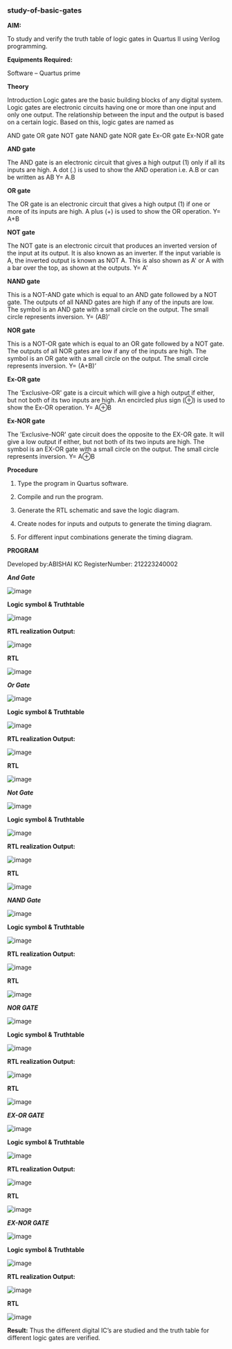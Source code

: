 ### study-of-basic-gates

**AIM:** 

To study and verify the truth table of logic gates in Quartus II using Verilog programming.

**Equipments Required:**

Software – Quartus prime 

**Theory**

Introduction Logic gates are the basic building blocks of any digital system. Logic gates are electronic circuits having one or more than one input and only one output. The relationship between the input and the output is based on a certain logic. Based on this, logic gates are named as

AND gate OR gate NOT gate NAND gate NOR gate Ex-OR gate Ex-NOR gate

**AND gate**

The AND gate is an electronic circuit that gives a high output (1) only if all its inputs are high. A dot (.) is used to show the AND operation i.e. A.B or can be written as AB
Y= A.B

**OR gate** 

The OR gate is an electronic circuit that gives a high output (1) if one or more of its inputs are high. A plus (+) is used to show the OR operation.
Y= A+B

**NOT gate**

The NOT gate is an electronic circuit that produces an inverted version of the input at its output. It is also known as an inverter. If the input variable is A, the inverted output is known as NOT A. This is also shown as A' or A with a bar over the top, as shown at the outputs.
Y= A'

**NAND gate**

This is a NOT-AND gate which is equal to an AND gate followed by a NOT gate. The outputs of all NAND gates are high if any of the inputs are low. The symbol is an AND gate with a small circle on the output. The small circle represents inversion.
Y= (AB)’

**NOR gate**

This is a NOT-OR gate which is equal to an OR gate followed by a NOT gate. The outputs of all NOR gates are low if any of the inputs are high. The symbol is an OR gate with a small circle on the output. The small circle represents inversion.
Y= (A+B)’

**Ex-OR gate**

The 'Exclusive-OR' gate is a circuit which will give a high output if either, but not both of its two inputs are high. An encircled plus sign (⊕) is used to show the Ex-OR operation.
Y= A⊕B

**Ex-NOR gate**

The 'Exclusive-NOR' gate circuit does the opposite to the EX-OR gate. It will give a low output if either, but not both of its two inputs are high. The symbol is an EX-OR gate with a small circle on the output. The small circle represents inversion.
Y= A⊕B

**Procedure** 

1.	Type the program in Quartus software.

2.	Compile and run the program.

3.	Generate the RTL schematic and save the logic diagram.

4.	Create nodes for inputs and outputs to generate the timing diagram.

5.	For different input combinations generate the timing diagram.


**PROGRAM**

 Developed by:ABISHAI KC RegisterNumber: 212223240002
 
 ***And Gate***
 
 ![image](https://github.com/Abishai95141/study-of-basic-gates/assets/139335314/20ea9eaa-bd4f-4377-9983-39448af90e87)
 
**Logic symbol & Truthtable**

![image](https://github.com/Abishai95141/study-of-basic-gates/assets/139335314/25a88e3d-2ffd-47ca-bb39-af224af9060e)


**RTL realization Output:** 

![image](https://github.com/Abishai95141/study-of-basic-gates/assets/139335314/a1b4406c-c4b6-4c0b-8b7a-b6126a97591a)

**RTL**

![image](https://github.com/Abishai95141/study-of-basic-gates/assets/139335314/44af20d0-8076-4bf0-974c-9623f01091a2)

***Or Gate***

![image](https://github.com/Abishai95141/study-of-basic-gates/assets/139335314/4ba26ab8-960d-4524-8475-26db2716dc35)

**Logic symbol & Truthtable**

![image](https://github.com/Abishai95141/study-of-basic-gates/assets/139335314/aa98ba40-3ca3-4baf-bbbd-e3a7398159a9)


**RTL realization Output:** 

![image](https://github.com/Abishai95141/study-of-basic-gates/assets/139335314/cfc2c12d-b798-4f7d-83ab-4af9150ff5da)


**RTL**

![image](https://github.com/Abishai95141/study-of-basic-gates/assets/139335314/9c8c4ca9-9796-4be0-925f-06c6548a63a1)

***Not Gate***

![image](https://github.com/Abishai95141/study-of-basic-gates/assets/139335314/160398dc-2ecc-4fd8-965e-e938ee61bb1e)


**Logic symbol & Truthtable**

![image](https://github.com/Abishai95141/study-of-basic-gates/assets/139335314/c2b9713a-020a-4328-915e-0dc9d50eeee3)


**RTL realization Output:** 

![image](https://github.com/Abishai95141/study-of-basic-gates/assets/139335314/16bc1aba-38b3-473d-b375-a4bf6e05a71a)



**RTL**

![image](https://github.com/Abishai95141/study-of-basic-gates/assets/139335314/2cbb161e-a3b7-4d55-b694-0703ba0777a5)


***NAND Gate***

![image](https://github.com/Abishai95141/study-of-basic-gates/assets/139335314/147db95f-0490-42f3-9b07-9daed47e7ce5)


**Logic symbol & Truthtable**

![image](https://github.com/Abishai95141/study-of-basic-gates/assets/139335314/df14dfba-370d-42e4-a0c9-62d97774d60a)



**RTL realization Output:** 

![image](https://github.com/Abishai95141/study-of-basic-gates/assets/139335314/48572c81-8ab5-4138-9cf9-08e1949038a1)



**RTL**

![image](https://github.com/Abishai95141/study-of-basic-gates/assets/139335314/7e0b6176-6b79-4d61-ad77-02979eb3b46e)

***NOR GATE***

![image](https://github.com/Abishai95141/study-of-basic-gates/assets/139335314/5d351dae-2a91-4898-9d91-248e62063143)


**Logic symbol & Truthtable**

![image](https://github.com/Abishai95141/study-of-basic-gates/assets/139335314/0d6bbca1-d904-49bd-b3ab-07cc05956d9c)


**RTL realization Output:** 

![image](https://github.com/Abishai95141/study-of-basic-gates/assets/139335314/ca42f1bc-dfd6-4199-9849-dbc0929c56d4)



**RTL**

![image](https://github.com/Abishai95141/study-of-basic-gates/assets/139335314/0d4eb4ae-016d-468c-b52d-597e8d914291)

***EX-OR GATE***

![image](https://github.com/Abishai95141/study-of-basic-gates/assets/139335314/ad9ac5d6-6c87-4e30-baa2-c9fefdddf11e)


**Logic symbol & Truthtable**

![image](https://github.com/Abishai95141/study-of-basic-gates/assets/139335314/f2d4da48-9d25-42bd-a011-a23d3be4f396)


**RTL realization Output:** 

![image](https://github.com/Abishai95141/study-of-basic-gates/assets/139335314/1029a4ad-13d2-4d61-992a-ae7e82d10329)


**RTL**

![image](https://github.com/Abishai95141/study-of-basic-gates/assets/139335314/16d97f70-f0e6-4408-9bee-02cd821e2339)

***EX-NOR GATE***

![image](https://github.com/Abishai95141/study-of-basic-gates/assets/139335314/91a00505-14db-4e4e-87ee-7ac8c3f828da)


**Logic symbol & Truthtable**

![image](https://github.com/Abishai95141/study-of-basic-gates/assets/139335314/5f1e727e-7406-40bc-8a3c-c9f0b5224c80)


**RTL realization Output:** 

![image](https://github.com/Abishai95141/study-of-basic-gates/assets/139335314/c8cf8cad-414e-4f91-9172-7f3168bced2c)

**RTL**

![image](https://github.com/Abishai95141/study-of-basic-gates/assets/139335314/955cc193-153c-4e79-a530-7cb3a0fadccb)



**Result:**
Thus the different digital IC’s are studied and the truth table for different logic gates are verified.


